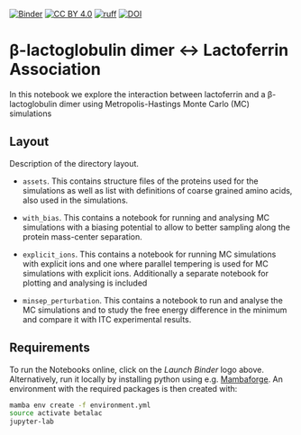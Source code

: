 [![Binder](https://mybinder.org/badge_logo.svg)](https://mybinder.org/v2/gh/mlund/SI-betalac-lactoferrin/HEAD)
[![CC BY 4.0][cc-by-shield]][cc-by]
[![ruff](https://github.com/mlund/SI-betalac-lactoferrin/actions/workflows/ruff.yml/badge.svg)](https://github.com/mlund/SI-betalac-lactoferrin/actions/workflows/ruff.yml)
[![DOI](https://zenodo.org/badge/581237845.svg)](https://doi.org/10.5281/zenodo.14223026)

[cc-by]: http://creativecommons.org/licenses/by/4.0/
[cc-by-shield]: https://img.shields.io/badge/License-CC%20BY%204.0-lightgrey.svg

# β-lactoglobulin dimer ↔︎ Lactoferrin Association

In this notebook we explore the interaction between lactoferrin and a β-lactoglobulin dimer using
Metropolis-Hastings Monte Carlo (MC) simulations

## Layout

Description of the directory layout.

- `assets`. This contains structure files of the proteins used for the simulations as well as list with definitions of coarse grained amino acids, also used in the simulations.

- `with_bias`. This contains a notebook for running and analysing MC simulations with a biasing potential to allow to
 better sampling along the protein mass-center separation.

- `explicit_ions`. This contains a notebook for running MC simulations with explicit ions and one where parallel tempering is used for MC simulations with explicit ions. Additionally a separate notebook for plotting and analysing is included

- `minsep_perturbation`. This contains a notebook to run and analyse the MC simulations and to study the free energy difference in the minimum and compare it with ITC experimental results. 

## Requirements

To run the Notebooks online, click on the _Launch Binder_ logo above.
Alternatively, run it locally by
installing python using e.g. [Mambaforge](https://github.com/conda-forge/miniforge#mambaforge).
An environment with the required packages is then created with:

``` bash
mamba env create -f environment.yml
source activate betalac
jupyter-lab
```
